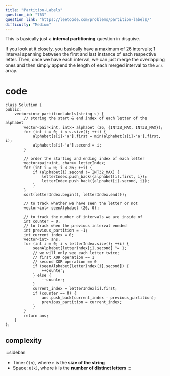 ```yaml
---
title: "Partition-Labels"
question_id: "763"
question_link: "https://leetcode.com/problems/partition-labels/"
difficulty: "Medium"
---
```


This is basically just a **interval partitioning** question in disguise.

If you look at it closely, you basically have a maximum of 26 intervals; 1 interval spanning between the first and last instance of each respective letter.
Then, once we have each interval, we can just merge the overlapping ones and then simply append the length of each merged interval to the `ans` array.

# cod<span>e</span>

```{.cpp}
class Solution {
public:
    vector<int> partitionLabels(string s) {
        // storing the start & end index of each letter of the alphabet
        vector<pair<int, int>> alphabet (26, {INT32_MAX, INT32_MAX});
        for (int i = 0; i < s.size(); ++i) {
            alphabet[s[i]-'a'].first = min(alphabet[s[i]-'a'].first, i);
            alphabet[s[i]-'a'].second = i;
        }

        // order the starting and ending index of each letter
        vector<pair<int, char>> letterIndex;
        for (int i = 0; i < 26; ++i) {
            if (alphabet[i].second != INT32_MAX) {
                letterIndex.push_back({alphabet[i].first, i});
                letterIndex.push_back({alphabet[i].second, i});
            }
        }
        sort(letterIndex.begin(), letterIndex.end());

        // to track whether we have seen the letter or not 
        vector<int> seenAlphabet (26, 0);

        // to track the number of intervals we are inside of
        int counter = 0;
        // to track when the previous interval ennded
        int previous_partition = -1;
        int current_index = 0;
        vector<int> ans;
        for (int i = 0; i < letterIndex.size(); ++i) {
            seenAlphabet[letterIndex[i].second] ^= 1;
            // we will only see each letter twice;
            // first XOR operation == 1
            // second XOR operation == 0
            if (seenAlphabet[letterIndex[i].second]) {
                ++counter;
            } else {
                --counter;
            }
            current_index = letterIndex[i].first;
            if (counter == 0) {
                ans.push_back(current_index - previous_partition);
                previous_partition = current_index;
            }
        }
        return ans;
    }
};
```

## complexit<span>y</span>

:::sidebar
- Time: `O(n)`, where `n` is the **size of the string**
- Space: `O(k)`, where `k` is the **number of distinct letters**
:::
